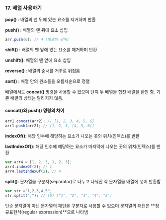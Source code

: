 ### 17. 배열 사용하기



**pop()** : 배열의 맨 뒤에 있는 요소를 제거하며 반환

**push()** : 배열의 맨 뒤에 요소 삽입

```javascript
arr.push(6); // 4 (배열의 길이)
```

**shift()** : 배열의 맨 앞에 있는 요소를 제거하며 반환

**unshift()**: 배열의 맨 앞에 요소 삽입

**reverse()** : 배열의 순서를 거꾸로 뒤집음

**sort()** : 배열 안의 원소들을 오름차순으로 정렬



배열에서도 **concat()** 명령을 사용할 수 있으며 단지 두 배열을 합친 배열을 환만 함. 기존 배열의 상태는 달라지지 않음.



#### concat()와 push() 명령의 차이

```javascript
arr1.concat(arr2); // [1, 2, 3, 4, 5, 6]
arr1.push(arr2); // [1, 2, 3, [4, 5, 6]]
```



**indexOf()**: 해당 인수에 해당하는 요소가 나오는 곳의 위치(인덱스)를 반환

**lastIndexOf()**: 해당 인수에 해당하는 요소가 마지막에 나오는 곳의 위치(인덱스)를 반환

```javascript
var arr4 = [1, 2, 3, 1, 2, 3];
arr4.indexOf(2); // 1
arr4.lastIndexOf(2); // 4
```



**split()**: 문자열을 구분자(separator)로 나누고 나눠진 각 문자열을 배열에 넣어 반환함

```javascript
var str ="1,2,3,4,5";
str.split(","); // (5) ["1", "2", "3", "4", "5"]
```

단순 문자열이 아닌 문자열의 패턴을 구분자로 사용할 수 있으며 문자열의 패턴은 **정규표현식(regular expression)**으로 나타냄